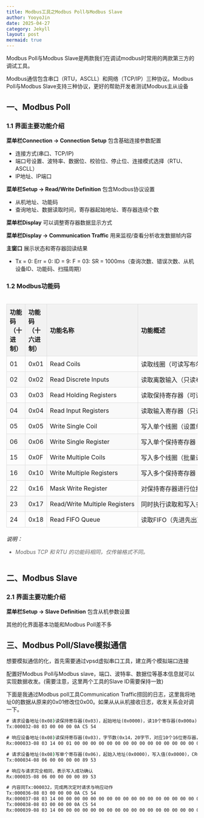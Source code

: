 ```yaml
---
title: Modbus工具之Modbus Poll与Modbus Slave
author: YooyoJin
date: 2025-04-27
category: Jekyll
layout: post
mermaid: true
---
```


Modbus Poll与Modbus Slave是两款我们在调试modbus时常用的两款第三方的调试工具。

Modbus通信包含串口（RTU，ASCLL）和网络（TCP/IP）三种协议。Modbus Poll与Modbus Slave支持三种协议，更好的帮助开发者测试Modbus主从设备

## 一、Modbus Poll

### 1.1 界面主要功能介绍

**菜单栏Connection -> Connection Setup** 包含基础连接参数配置
- 连接方式(串口、TCP/IP)
- 端口号设置、波特率、数据位、校验位、停止位、连接模式选择（RTU、ASCLL）
- IP地址、IP端口

**菜单栏Setup -> Read/Write Definition** 包含Modbus协议设置
- 从机地址、功能码
- 查询地址、数据读取时间，寄存器起始地址、寄存器连续个数

**菜单栏Display** 可以调整寄存器数据显示方式

**菜单栏Display -> Communication Traffic** 用来监视/查看分析收发数据帧内容

**主窗口** 展示状态和寄存器回读结果
- Tx = 0: Err = 0: ID = 9: F = 03: SR = 1000ms（查询次数、错误次数、从机设备ID、功能码、扫描周期）

### 1.2 Modbus功能码

<div style="overflow-x: auto;">
    <html lang="zh-CN">
    <head>
        <meta charset="UTF-8">
        <style>
            td {
                border: 1px solid #000;
                padding: 8px;
                white-space: nowrap; /* 所有文字不换行 */
            }S
            body {
                font-family: Arial, sans-serif;
                margin: 20px;
            }
            h1 {
                color: #2c3e50;
                text-align: center;
            }
            table {
                width: 100%;
                border-collapse: collapse;
                margin: 20px 0;
            }
            th, td {
                border: 1px solid #ddd;
                padding: 8px;
                text-align: left;
            }
            th {
                background-color: #f2f2f2;
                font-weight: bold;
            }
            tr:nth-child(even) {
                background-color: #f9f9f9;
            }
            .note {
                font-style: italic;
                color: #666;
                margin-top: 20px;
            }
        </style>
    </head>
    <body>
        <table>
            <thead>
                <tr>
                    <th>功能码（十进制）</th>
                    <th>功能码（十六进制）</th>
                    <th>功能名称</th>
                    <th>功能概述</th>
                </tr>
            </thead>
            <tbody>
                <tr>
                    <td>01</td>
                    <td>0x01</td>
                    <td>Read Coils</td>
                    <td>读取线圈（可读写布尔量，如继电器状态）</td>
                </tr>
                <tr>
                    <td>02</td>
                    <td>0x02</td>
                    <td>Read Discrete Inputs</td>
                    <td>读取离散输入（只读布尔量，如传感器信号）</td>
                </tr>
                <tr>
                    <td>03</td>
                    <td>0x03</td>
                    <td>Read Holding Registers</td>
                    <td>读取保持寄存器（可读写16位数据，如设备参数）</td>
                </tr>
                <tr>
                    <td>04</td>
                    <td>0x04</td>
                    <td>Read Input Registers</td>
                    <td>读取输入寄存器（只读16位数据，如传感器模拟量）</td>
                </tr>
                <tr>
                    <td>05</td>
                    <td>0x05</td>
                    <td>Write Single Coil</td>
                    <td>写入单个线圈（设置单个继电器开/关）</td>
                </tr>
                <tr>
                    <td>06</td>
                    <td>0x06</td>
                    <td>Write Single Register</td>
                    <td>写入单个保持寄存器</td>
                </tr>
                <tr>
                    <td>15</td>
                    <td>0x0F</td>
                    <td>Write Multiple Coils</td>
                    <td>写入多个线圈（批量设置继电器状态）</td>
                </tr>
                <tr>
                    <td>16</td>
                    <td>0x10</td>
                    <td>Write Multiple Registers</td>
                    <td>写入多个保持寄存器（批量写入）</td>
                </tr>
                <tr>
                    <td>22</td>
                    <td>0x16</td>
                    <td>Mask Write Register</td>
                    <td>对保持寄存器进行位掩码写入（按位与/或操作）</td>
                </tr>
                <tr>
                    <td>23</td>
                    <td>0x17</td>
                    <td>Read/Write Multiple Registers</td>
                    <td>同时执行读取和写入多个寄存器的复合操作</td>
                </tr>
                <tr>
                    <td>24</td>
                    <td>0x18</td>
                    <td>Read FIFO Queue</td>
                    <td>读取FIFO（先进先出）队列中的数据（特殊设备使用）</td>
                </tr>
            </tbody>
        </table>
        <div class="note">
            <p><strong>说明：</strong></p>
            <ul>
                <li>Modbus TCP 和 RTU 的功能码相同，仅传输格式不同。</li>
            </ul>
        </div>
    </body>
    </html>
</div>


## 二、Modbus Slave

### 2.1 界面主要功能介绍

**菜单栏Setup -> Slave Definition** 包含从机参数设置

其他的化界面基本功能和Modbus Poll差不多

## 三、Modbus Poll/Slave模拟通信

想要模拟通信的化，首先需要通过vpsd虚拟串口工具，建立两个模拟端口连接

配置好Modbus Poll与Modbus slave，端口、波特率、数据位等基本信息就可以实现数据收发。(需要注意，这里两个工具的Slave ID需要保持一致)

下面是我通过Modbus poll工具Communication Traffic捞回的日志，这里我将地址0的数据从原来的0x01修改位0x00。如果从从从机接收日志，收发关系会对调一下。

``` cmd
# 请求设备地址(0x08)读保持寄存器(0x03)，起始地址(0x0000)，读10个寄存器(0x000a)，CRC校验(c5 54)
Tx:000032-08 03 00 00 00 0A C5 54 

# 响应设备地址(0x08)读保持寄存器(0x03)，字节数(0x14，20字节，对应10个16位寄存器，就是每个寄存器用两个八位字节存表示)，数据(第一个寄存器为0x0001，其他为0x0000)，CRC校验(34 a1)
Rx:000033-08 03 14 00 01 00 00 00 00 00 00 00 00 00 00 00 00 00 00 00 00 00 00 34 A1 

# 请求设备地址(0x08)写单个寄存器(0x06)，起始入地址(0x0000)，写入值(0x0000)，CRC校验(89 53)
Tx:000034-08 06 00 00 00 00 89 53

# 响应与请求完全相同，表示写入成功确认
Rx:000035-08 06 00 00 00 00 89 53

# 内容同Tx:000032，完成两次定时请求与响应动作
Tx:000036-08 03 00 00 00 0A C5 54
Rx:000037-08 03 14 00 00 00 00 00 00 00 00 00 00 00 00 00 00 00 00 00 00 00 00 09 5D
Tx:000038-08 03 00 00 00 0A C5 54
Rx:000039-08 03 14 00 00 00 00 00 00 00 00 00 00 00 00 00 00 00 00 00 00 00 00 09 5D
```

